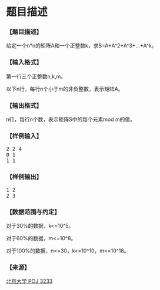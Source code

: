 # 题目描述


<h3>
【题目描述】
</h3>
<p>
<span lang="en-us"></span> 
</p>
<p>
给定一个n*n的矩阵A和一个正整数k，求S=A+A^2+A^3+...+A^k。
</p>
<h3>
【输入格式】
</h3>
<p>
<span lang="en-us"></span> 
</p>
<p>
第一行三个正整数n,k,m。
</p>
<p>
以下n行，每行n个小于m的非负整数，表示矩阵A。
</p>
<h3>
【输出格式】
</h3>
<p>
n行，每行n个数，表示矩阵S中的每个元素mod m的值。
</p>
<h3>
【样例输入】
</h3>
<pre class="sio">2 2 4
0 1
1 1</pre>
<h3>
【样例输出】
</h3>
<pre class="sio">1 2
2 3</pre>
<h3>
【数据范围与约定】
</h3>
<p>
对于30%的数据，k&lt;=10^5。
</p>
<p>
对于60%的数据，m&lt;=10^8。
</p>
<p>
对于100%的数据，n&lt;=30，k&lt;=10^10，m&lt;=10^18。
</p>
<h3>
【来源】
</h3>
<a href="http://www.poj.org/problem?id=3233&amp;lang=zh-CN&amp;change=true"> 北京大学 POJ 3233</a>
